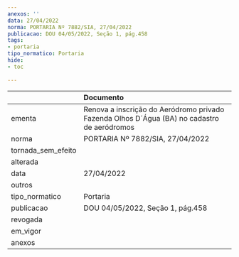 ```yaml
---
anexos: ''
data: 27/04/2022
norma: PORTARIA Nº 7882/SIA, 27/04/2022
publicacao: DOU 04/05/2022, Seção 1, pág.458
tags:
- portaria
tipo_normatico: Portaria
hide: 
- toc 
 
---
```


|                    | Documento                                                                                   |
|:-------------------|:--------------------------------------------------------------------------------------------|
| ementa             | Renova a inscrição do Aeródromo privado Fazenda Olhos D´Água (BA) no cadastro de aeródromos |
| norma              | PORTARIA Nº 7882/SIA, 27/04/2022                                                            |
| tornada_sem_efeito |                                                                                             |
| alterada           |                                                                                             |
| data               | 27/04/2022                                                                                  |
| outros             |                                                                                             |
| tipo_normatico     | Portaria                                                                                    |
| publicacao         | DOU 04/05/2022, Seção 1, pág.458                                                            |
| revogada           |                                                                                             |
| em_vigor           |                                                                                             |
| anexos             |                                                                                             |